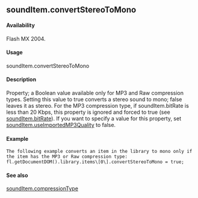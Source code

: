 ## soundItem.convertStereoToMono

#### Availability

Flash MX 2004.

#### Usage

soundItem.convertStereoToMono

#### Description

Property; a Boolean value available only for MP3 and Raw compression types. Setting this value to true converts a stereo sound to mono; false leaves it as stereo. For the MP3 compression type, if soundItem.bitRate is less than 20 Kbps, this property is ignored and forced to true (see [soundItem.bitRate](#_bookmark829)).
If you want to specify a value for this property, set [soundItem.useImportedMP3Quality](#_bookmark842) to false.

#### Example

```
The following example converts an item in the library to mono only if the item has the MP3 or Raw compression type:
fl.getDocumentDOM().library.items\[0\].convertStereoToMono = true;

```
#### See also

[soundItem.compressionType](#_bookmark831)
